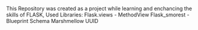 This Repository was created as a project while learning and enchancing the skills of FLASK,
Used Libraries:
Flask.views - MethodView
Flask_smorest - Blueprint
Schema
Marshmellow
UUID
